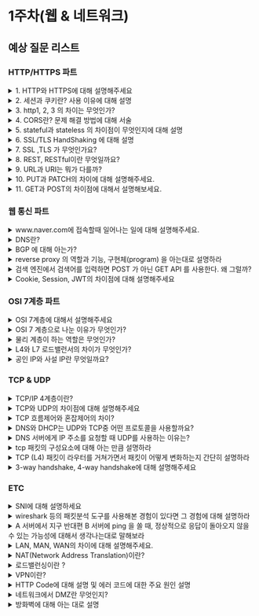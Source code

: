 # 1주차(웹 & 네트워크)

## 예상 질문 리스트

### HTTP/HTTPS 파트
<details>
<summary>1. HTTP와 HTTPS에 대해 설명해주세요</summary>
<div>
HTTP는 Hypertext Transfer Protocol의 약자로, 클라이언트/서버 모델에서 데이터를 주고받기 위한 프로토콜입니다. 7계층의 프로토콜로, TCP/IP 위에서 동작하며, 80번 포트를 사용합니다. HTTP는 상태를 가지고 있지 않는 Stateless 프로토콜이며 e커머스 같은 상태가 필요한 작업들을 위한 쿠키와 세션이 존재합니다.
HTTP는 클라이언트와 서버 사이에서 데이터를 주고 받을 떄 텍스트 형태로 주고 받으며, 누군가 네트워크에서 신호를 가로채면 내용이 노출될 수 있다는 보안적인 이슈가 존재합니다.
이를 보완하기 위해서 고안된 것이 바로 HTTP Secure라고도 불리는 HTTPS 이며 HTTP에 데이터 암호화를 추가하여 보안성을 강화한 프로토콜입니다. 443 포트를 사용하고, HTTP 레이어 바로 밑단에 SSL이나 TLS 프로토콜을 추가하여, 서버와 클라이언트 사이에서의 모든 통신 내용이 암호화됩니다.
</div>
</details>

<details>
<summary>2. 세션과 쿠키란? 사용 이유에 대해 설명</summary>
<div>
세션과 쿠키는 웹상에서 사용자의 상태 정보를 유지하고, 사용자 경험을 개선하기 위해 사용되는 기술입니다. 이들은 HTTP 프로토콜의 비연결성과 무상태성을 보완하는 역할을 합니다.

### 세션(Session)
세션은 서버 측에서 생성되는 일종의 식별자로, 사용자가 웹 서버에 접속할 때마다 임시로 생성됩니다. 사용자의 정보는 서버에 저장되며, 보안성이 높지만 서버의 부하를 증가시킬 수 있습니다.
세션은 주로 사용자의 로그인 상태나 접속 정보 등을 유지하기 위해 사용되며 세션을 통해 사용자가 여러 페이지를 이동하더라도 로그인 상태를 유지할 수 있습니다.
### 쿠키(Cookie)
쿠키는 클라이언트(브라우저) 측에 저장되는 작은 데이터 파일로, 사용자의 웹 사이트 방문 정보나 선호도 등을 저장합니다. 쿠키는 사용자가 웹 사이트에 다시 접속할 때 해당 정보를 서버에 전송하여 사용자 맞춤형 서비스를 제공할 수 있게 합니다.
쿠키를 사용하는 이유는 사용자의 편의성을 높이고, 웹 사이트의 사용성을 개선하기 위해 사용됩니다. 예를 들어, 쿠키를 통해 사용자의 로그인 정보, 장바구니 정보, 언어 설정 등을 기억하게 할 수 있습니다.
세션과 쿠키는 HTTP의 무상태성과 비연결성을 개선하기 위해 나온 방법으로 e커머스처럼 상태가 필요한 경우 사용자의 정보를 각각 서버(세션)와 클라이언트(쿠키) 측에서 관리하는 방법입니다. 보안성이 중요한 정보는 세션을 통해 서버 측에서 관리하고, 사용자의 편의성을 위한 정보는 쿠키를 통해 클라이언트 측에서 관리하는 것이 일반적입니다. 
</div>
</details>

<details>
<summary>
3. http1, 2, 3 의 차이는 무엇인가?
</summary>
<div>

**HTTP/1.0**:
- 연결마다 하나의 요청과 응답만 처리하는 클라이언트-서버 모델을 사용합니다.
- 텍스트 기반의 프로토콜로, 헤더 정보와 데이터가 동일한 연결을 통해 전송됩니다.
- 성능과 효율성이 떨어지는 단점이 있으며, 여러 개의 리소스를 동시에 로드하기 어렵습니다.
<br>

**HTTP/1.1**:

- **지속 연결(Persistent Connection)**과 **파이프라이닝(Pipelining)**을 도입하여 한 번의 TCP 초기화 이후, keep-alive 옵션으로 일정 시간 동안 연결 상태를 유지하며, 클라이언트는 앞 요청의 응답을 기다리지 않고 순차적으로 요청을 전송할 수 있게 되었습니다(하지만, 서버에서는 순서대로 처리해야 해서 병목 현상이 발생하고 HOL 문제가 발생). 
- 헤더 필드의 압축을 통해 일부 성능 향상을 이루었지만, 여전히 성능이 제한됩니다.(쿠키와 같은 다양한 메타 정보가 헤더에 들어가서 보내려 하는 데이터보다 header가 더 커지게 되는 Fat message header 문제가 존재)
![alt text](image.png)

<br>

**HTTP/2**:
- 이진 프레임 형식과 헤더 압축을 도입하여 효율성을 개선했습니다.
- **다중 스트림(Multiplexing)을 지원하여 하나의 연결로 동시에 여러 요청과 응답을 처리**할 수 있습니다.
- **서버 푸시(Server Push)를 통해 서버는 클라이언트 요청 없이 리소스를 전송할 수** 있습니다.
- 보안을 위해 기본적으로 TLS(SSL)을 사용하도록 권장하며 그 위에 binary framing layer가 올라가서 동작합니다. (메시지가 프레임으로 나뉘면 헤더는 헤더 프레임, 데이터는 데이터 프레임으로 나뉨.) 
![이진 프레임 구조](image-1.png)
![다중 스트림 구조](image-2.png)
<br>

#### Appendix
Stream : 구성된 연결 내에서 전달되는 바이트의 양방향 흐름으로 하나 이상의 메시지가 전달될 수 있습니다.
Message : 논리적 요청 또는 응답 메시지에 매핑되는 프레임의 전체 시퀀스입니다.
Frame : http/2에서 통신의 최소 단위로 각 최소 단위에는 하나의 프레임 헤더가 포함됩니다.
즉, 상위 레벨에서는 스트림으로 묶고 하위 레벨에서는 프레임으로 쪼개져서 통신이 이루어집니다. 각 스트림에는 양방향 메시지 전달에 사용되는 고유 식별자와 우선순위 정보(선택적)가 존재하며 모든 통신은 클라이언트와 서버 사이에 하나의 tcp 연결만을 사용하며 전달될 수 있는 양방향 스트림의 수는 제한이 없습니다. 즉, tcp를 복수로 뚫지 않습니다.


**HTTP/3**:
- 전체적으로 새로운 전송 프로토콜로, **QUIC(Quick UDP Internet Connections)을 기반으로** 합니다.
- UDP를 사용하여 혼잡 제어 및 오류 복구 기능을 더 효과적으로 수행하며, 연결 설정 및 해제에 대한 지연을 감소시킵니다.
- 하나의 연결로 다수의 병렬 스트림을 전송하며, 스트림 간에 영향을 주지 않고 데이터를 동시에 전송합니다.
- 보통 tcp에서는 소켓 번호로 ip주소+포트 번호를 쓰는데 QUIC에서는 독립적으로 connection id를 사용하기 때문에 ip주소가 바뀌어도 연결이 유지됩니다.
- QUIC의 연결 설정 과정이 TLS1.3과 밀결합되어 있는 반면 TCP는 TLS와 서로 독립적이라서 따로 따로 뚫지만 QUIC 은 새로 만들때 그냥 같이 써야해서 같이합니다. (QUIC이 TLS1.3을 사용한 주된 이유는 handshake에 더 적은 라운드 트립이 필요하도록 바뀌었기 때문으로 프로토콜 지연을 줄여주는 효과가 있음.)

(https://suminn0.tistory.com/143)
![TLS](image-3.png)

</div>
</details>

<details>
<summary>
4. CORS란? 문제 해결 방법에 대해 서술
</summary>
<div>

### CORS(Cross-Origin Resource Sharing)란?

CORS는 웹 브라우저에서 보안을 유지하면서 다른 출처의 리소스를 안전하게 요청할 수 있도록 하는 메커니즘입니다. 서버는 HTTP 헤더를 통해 다른 출처의 요청을 허용할지 결정하며, 이는 원본 사이트의 모방을 방지하고 다른 출처의 데이터 요청을 제한함으로써 공격으로부터 보호하는 데 필요합니다.

#### CORS의 필요성
- 보안 강화: 웹 애플리케이션은 선택된 리소스에 대해 다른 출처의 접근을 허용함으로써, 원본 사이트를 모방하거나 사용자 정보를 도용하는 등의 무단 접근 및 해킹 가능성을 줄일 수 있습니다.
- 통합 용이성: 클라이언트 웹 애플리케이션이 다른 도메인의 리소스와 상호 작용할 수 있게 함으로써, third party API 및 리소스를 클라이언트 측 코드에서 참조하는 것을 용이하게 합니다. 예를 들어, 동영상 플랫폼 API에서 동영상을 가져오거나 글꼴 라이브러리의 글꼴을 사용하는 등의 작업에 활용됩니다.
#### CORS 해결 방법
- 서버 측 설정 변경: 서버에서 특정 출처 또는 모든 출처에 대한 요청을 허용하도록 설정을 변경합니다. 예를 들어, Spring Boot에서는 @CrossOrigin 어노테이션을 사용하거나, WebMvcConfigurer를 구현하여 글로벌 CORS 설정을 할 수 있습니다.
- 프록시 서버 사용: 클라이언트와 서버 사이에 프록시 서버를 두어, 모든 클라이언트 요청을 프록시를 통해 서버로 전달하고, 서버의 응답을 클라이언트에게 전달하는 방식으로 CORS 문제를 우회할 수 있습니다.

</div>
</details>

<details>
<summary>
5. stateful과 stateless 의 차이점이 무엇인지에 대해 설명
</summary>
<div>

#### Stateful
Stateful(상태 유지) 시스템은 사용자의 상태 정보를 저장하고 이를 기반으로 다음 행동을 결정합니다. 예를 들어, 웹 애플리케이션에서 로그인 세션 관리는 Stateful한 예입니다. 사용자가 로그인하면, 그 사용자의 정보(예: 세션 ID)가 서버에 저장되고, 사용자가 다음 요청을 할 때마다 서버는 해당 정보를 참조하여 사용자를 인식합니다. 이를 통해 사용자마다 개인화된 서비스를 제공할 수 있습니다.

#### Stateless
Stateless(상태 비유지) 시스템은 사용자의 상태 정보를 저장하지 않습니다. 즉, 각 요청이 독립적으로 처리되며, 이전 요청의 정보가 후속 요청에 영향을 주지 않습니다. 예를 들어, HTTP 프로토콜은 Stateless 프로토콜입니다. 클라이언트가 서버에 요청을 보낼 때 마다, 각 요청은 서로 독립적으로 처리되며, 서버는 이전 요청에 대한 정보를 저장하거나 참조하지 않습니다. 이러한 특성은 서버의 복잡성을 줄이고 확장성을 높이는 데 도움이 됩니다.

둘의 차이점은 상태 정보 저장 여부와 응답 방식에 차이가 있으면 Stateful의 경우엔 저장하고 관리한 상태 정보를 기반으로 응답을 결정하는 반면 Stateless는 상태 정보를 유지하지 않고 각 요청을 독립적으로 처리합니다. 따라서 전자의 경우 상태 정보 관리를 위한 리소스가 필요할 수 있으며 이는 시스템의 복잡성을 증가시킬 수 있습니다.
</div>
</details>

<details>
<summary>
6. SSL/TLS HandShaking 에 대해 설명
</summary>
<div>

SSL(Secure Sockets Layer)과 TLS(Transport Layer Security)는 인터넷 상에서 데이터를 암호화하여 전송하는 기술로, 민감한 정보를 안전하게 전송하기 위해 사용됩니다. SSL은 TLS의 전신이며, 현재는 TLS가 더 널리 사용됩니다. SSL/TLS Handshaking은 클라이언트와 서버 간의 안전한 연결을 설정하는 과정입니다.

클라이언트 헬로(Client Hello): 통신을 시작하는 클라이언트가 서버에게 사용 가능한 암호화 방식, TLS 버전, 임의의 난수(random number) 등을 전송합니다.

서버 헬로(Server Hello): 서버는 클라이언트의 메시지를 받고, 클라이언트와 공통으로 사용할 수 있는 암호화 방식, TLS 버전, 서버의 임의의 난수 등을 선택하여 응답합니다.

서버 인증 및 키 교환(Server Certificate and Key Exchange): 서버는 자신의 인증서를 클라이언트에게 전송합니다. 클라이언트는 인증서의 유효성을 확인하고, 서버의 공개키를 획득합니다. 이 공개키를 이용하여 세션 키를 암호화하여 서버에게 전송합니다.

클라이언트 키 교환(Client Key Exchange): 클라이언트는 서버의 공개키를 사용하여 암호화된 프리마스터 시크릿(premaster secret)을 생성하고 이를 서버에게 전송합니다. 서버는 개인 키를 사용하여 premaster secret(클라이언트가 보낸 키)을 해독합니다. 그런 다음 서버와 클라이언트는 모든 통신의 대칭 암호화에 사용되는 세션 키를 계산합니다.

핸드세이크 완료: 서버와 클라이언트는 서로에게 "Finished" 메시지를 전송하여 핸드셰이킹 과정이 성공적으로 완료되었음을 알립니다. 이 시점부터 클라이언트와 서버 간에 교환되는 데이터는 모두 암호화되어 전송됩니다.

![ssl/tls handshake](image-4.png)
</div>
</details>

<details>
<summary>
7. SSL ,TLS 가 무엇인가요?
</summary>
<div>

SSL(Secure Sockets Layer)과 TLS(Transport Layer Security)는 인터넷 상의 데이터 전송을 안전하게 보호하기 위한 프로토콜입니다. 이들은 개인 정보, 인증, 데이터 무결성을 보호하며, 특히 온라인 거래와 같은 중요한 정보가 오가는 통신을 암호화하여 보안을 강화합니다. SSL은 TLS의 전신으로, 시간이 지나면서 TLS로 발전했습니다.

#### SSL과 TLS의 역할
- 데이터 암호화: 웹사이트와 브라우저 간에 전송되는 데이터를 암호화하여, 해커들이 개인 또는 금융 정보에 접근하는 것을 방지합니다.
- 통신 보안 강화: 웹 브라우징, 이메일, VoIP와 같은 애플리케이션을 위해 컴퓨터 네트워크 상에서 통신 보안을 제공합니다.

#### SSL과 TLS의 차이점
- 보안 강화: TLS는 SSL의 취약점을 해결한 업그레이드 버전으로, 더 강화된 보안 기능을 제공합니다.
- 표준화: TLS는 1999년 IETF(Internet Engineering Task Force)에 의해 표준화된 SSL의 후속 버전입니다.(TLS 1.0은 SSL 3.0 의 개선 버전으로 시작)

SSL과 TLS는 웹사이트의 신뢰도를 높이고 인터넷 연결을 보호하는 데 중요한 역할을 합니다. 이 프로토콜들은 모든 종류의 정보 교환을 보호하는 데 필수적이며, 전자상거래뿐만 아니라 로그인 정보와 같은 중요 데이터의 안전한 전송을 보장합니다. 

</div>
</details>

<details>
<summary>
8. REST, RESTful이란 무엇일까요?
</summary>
<div>
REST는 인터넷상에서 클라이언트와 서버 간의 상호작용을 규정하기 위해 고안되었으며, 웹 기술을 사용하여 구현됩니다. RESTful은 REST 원칙을 준수하는 웹 서비스를 의미합니다. 

#### REST 구성 요소
- 자원(Resource) : HTTP URI
- 자원에 대한 행위(Verb) : HTTP Method
- 자원에 대한 행위의 내용 (Representations) : HTTP Message Pay Load

#### REST 주요 특징
- 클라이언트-서버 구조(Client-Server Architecture): 클라이언트와 서버가 독립적으로 동작할 수 있도록 분리됩니다. 이를 통해 각각의 구성 요소가 개별적으로 발전할 수 있습니다.

- 무상태(Stateless): 각 요청은 독립적이며, 이전 요청의 상태 정보를 저장하지 않습니다. 서버는 클라이언트로부터 온 요청만을 처리하며, 이 요청에는 필요한 모든 정보가 포함되어 있어야 합니다.

- 캐시 처리 가능(Cacheable): 서버 응답은 캐싱이 가능하도록 표시될 수 있습니다. 이를 통해 클라이언트는 응답을 재사용하여 애플리케이션의 효율성과 성능을 향상시킬 수 있습니다.

- 계층형 시스템(Layered System): 클라이언트는 서버가 직접적으로 연결되어 있는지, 중간에 다른 계층이 있는지 알 수 없습니다. 이는 시스템의 확장성을 향상시킵니다.

- 코드 온 디맨드(Code on Demand, 선택적): 서버는 실행 가능한 코드를 클라이언트에 전송할 수 있습니다. 이는 클라이언트의 기능을 임시적으로 확장할 수 있게 합니다.

- 일관된 인터페이스(Uniform Interface): 일관된 인터페이스를 통해 시스템 간의 상호작용을 단순화합니다. 이 원칙에는 리소스의 식별, 리소스에 대한 표현, 자기 서술적 메시지, 하이퍼미디어를 통한 애플리케이션 상태의 엔진 등이 포함됩니다.

RESTful 웹 서비스는 이러한 원칙을 따르며, 주로 HTTP 메소드(GET, POST, PUT, DELETE 등)를 사용하여 리소스에 접근하고 조작합니다. RESTful 아키텍처를 사용함으로써, 개발자들은 보다 유연하고 확장 가능한 웹 서비스를 구축할 수 있습니다.
</div>
</details>

<details>
<summary>
9. URL과 URI는 뭐가 다를까?
</summary>
<div>

#### URI (Uniform Resource Identifier)
URI는 인터넷 상의 자원을 고유하게 식별하거나 이름을 붙이기 위한 문자열입니다.
URI는 자원의 위치나 이름을 나타낼 수 있으며, URL과 URN (Uniform Resource Name)을 포함하는 더 넓은 개념입니다.
ex) mailto:example@example.com (URN), http://example.com/page (URL)
#### URL (Uniform Resource Locator)
URL은 인터넷 상의 자원이 위치한 곳을 나타내기 위한 특정한 형태의 URI입니다.
URL은 자원에 접근하기 위한 구체적인 방법과 위치를 포함합니다. 즉, 해당 자원을 찾기 위한 주소 역할을 합니다.
ex) http://example.com/page

#### 차이점
모든 URL은 URI입니다. 하지만 모든 URI가 URL인 것은 아닙니다. URI는 자원의 위치(URL) 또는 이름(URN)을 나타낼 수 있지만, URL은 오직 자원의 위치만을 나타냅니다.
URL은 자원에 접근하기 위한 경로를 제공하는 반면, URI는 자원을 식별하거나 이름을 붙이는 데 사용됩니다.
즉, URL은 '어디에' 있는지를 알려주고, URI는 '무엇인지'를 식별합니다.

</div>
</details>

<details>
<summary>
10. PUT과 PATCH의 차이에 대해 설명해주세요.
</summary>
<div>

HTTP 메소드인 PUT과 PATCH는 모두 리소스를 업데이트하는 데 사용되지만, 그 방식에서 차이가 있습니다. PUT은 전체 리소스를 업데이트하는 반면, PATCH는 리소스의 일부분만 업데이트합니다. 예를 들어, PUT 요청을 보내면 리소스의 모든 필드가 업데이트되지만, PATCH 요청을 보내면 특정 필드만 업데이트할 수 있습니다.

#### PUT과 PATCH의 주요 차이점
PUT: 전체 리소스를 업데이트하므로, 업데이트하려는 리소스의 모든 정보를 요청에 포함해야 합니다. 이는 리소스의 일부만 변경하고자 할 때 비효율적일 수 있습니다.
PATCH: 리소스의 특정 부분만을 업데이트하기 때문에, 변경하고자 하는 정보만 요청에 포함하면 됩니다. 이는 효율적인 데이터 전송과 빠른 업데이트를 가능하게 합니다.

</div>
</details>

<details>
<summary>
11. GET과 POST의 차이점에 대해서 설명해보세요.
</summary>
<div>

GET 메소드는 서버로부터 정보를 조회하기 위해 사용됩니다. 데이터를 URL의 쿼리 스트링을 통해 전송하며, 이 데이터는 URL에 노출됩니다. GET 요청은 브라우저에 의해 캐시될 수 있으며, 북마크와 검색 엔진 크롤링에 적합합니다.
POST 메소드는 서버에 데이터를 제출하여 리소스를 생성하거나 업데이트하기 위해 사용됩니다. 데이터는 요청 본문(body)에 포함되어 전송되며, URL에는 노출되지 않습니다. POST 요청은 캐시되지 않으며, 브라우저 히스토리에도 저장되지 않습니다.

</div>
</details>

### 웹 통신 파트

<details>
<summary>
www.naver.com에 접속할때  일어나는 일에 대해 설명해주세요.
</summary>
<div>

1. URL 입력: 브라우저의 주소창에 www.naver.com을 입력합니다.

2. DNS 조회: DNS 서버는 도메인 네임을 IP로 변환해주는 역할을 합니다. 먼저 Local DNS에게 URL을 물어보고, 해당 주소가 캐싱되어있다면 바로 IP 주소를 반환하고 그렇지 않다면 다음 단계로 넘어갑니다. Local DNS는 주소를 찾아내기 위해 다른 DNS 서버들과 통신을 시작하게 되며 재귀적으로 Root DNS, TLD DNS, Authoritative DNS에게 차례로 물어보며 IP 주소를 찾게 됩니다.

3. TCP 연결: IP 주소를 획득한 후, 브라우저는 목적지 서버와의 안정적인 통신을 위해 TCP(Transmission Control Protocol) 연결을 시도합니다.(이때 HTTPS인 경우 SSL/TLS 핸드세이크 과정도 진행됩니다.) 이 과정에서는 일반적으로 www.naver.com 서버의 80번 포트(HTTP) 또는 443번 포트(HTTPS)에 연결하려고 합니다.

4. HTTP 요청: TCP 연결이 성공하면, 브라우저는 www.naver.com 서버에 HTTP 요청을 보냅니다. 이 요청에는 웹 페이지를 요청하는 데 필요한 정보가 포함됩니다.

5. 서버 응답: www.naver.com 서버는 브라우저의 요청을 받고 처리한 다음, 요청된 웹 페이지 데이터(HTML, CSS, JavaScript 등)와 함께 HTTP 응답을 보냅니다.

6. 콘텐츠 렌더링: 브라우저는 서버로부터 받은 데이터를 해석하여 화면에 표시합니다. HTML을 먼저 해석하고, CSS 스타일을 적용하며, JavaScript를 실행하여 동적인 웹 페이지를 사용자에게 보여줍니다.

7. 외부 자원 로드: 웹 페이지에는 외부 이미지, 스크립트, 스타일시트 등이 포함될 수 있습니다. 이러한 자원들도 각각 HTTP 요청을 통해 서버로부터 로드됩니다.

</div>
</details>

<details>
<summary>
DNS란?
</summary>
<div>
DNS(Domain Name System)는 인터넷상에서 도메인 이름을 IP 주소로 변환하는 시스템입니다. 인터넷은 기본적으로 IP 주소를 사용하여 컴퓨터나 서버와 같은 장치를 식별합니다. 그러나 IP 주소는 숫자로 이루어져 있어 사람이 기억하기 어렵습니다. DNS는 이러한 문제를 해결하기 위해 도메인 이름(예: www.example.com)을 사람이 이해할 수 있는 주소로 사용하고, 이를 실제 네트워크에서 장치를 식별하는 데 필요한 IP 주소(예: 192.0.2.1)로 변환합니다.
</div>
</details>

<details>
<summary>
BGP 에 대해 아는가?
</summary>
<div>

BGP(Border Gateway Protocol)는 인터넷의 핵심 라우팅 프로토콜 중 하나로, **다른 AS(Autonomous System) 간에** **경로 및 라우팅 정보를 교환하고 관리하는 데 사용**되는 프로토콜입니다.(AS란 하나 이상의 네트워크로 구성되어 독자적인 라우팅 정책을 가진 큰 네트워크나 네트워크 그룹을 의미) BGP는 주로 대규모 네트워크와 다른 AS 간의 라우팅을 제어하는 데 사용됩니다.

#### BGP 주요 특징
1. **AS 간 라우팅**: BGP는 다른 AS 간에 라우팅 정보를 교환하는 데 사용됩니다. **AS는 네트워크 관리의 독립적인 영역**으로, 하나 이상의 IP 주소 범위를 관리합니다. BGP는 이러한 **AS 간의 경로 교환을 담당**합니다.
2. **경로 벡터 프로토콜**: BGP는 경로 벡터 프로토콜로서, 경로 정보를 경로 벡터로 표현하고 이를 교환하여 라우팅 결정을 내립니다. 즉, 패킷이 전송될 최적의 경로를 결정하는 데 사용됩니다. 각 경로 벡터는 목적지 네트워크, AS 경로 및 다양한 속성 정보로 구성됩니다.
3. **정책 기반 라우팅**: BGP는 다양한 정책을 적용하여 라우팅 결정을 내릴 수 있습니다. 이는 트래픽 조정, AS 경로 필터링, 목적지 기반 경로 선택 등과 같은 다양한 제어를 가능하게 합니다.
4. **AS 경로 필터링**: BGP는 AS 경로 정보를 이용하여 경로 필터링을 수행할 수 있으므로, 특정 AS로부터 트래픽을 차단하거나 전달할 수 있습니다.
5. **경로 공개 및 철회**: BGP는 경로 공개(Advertise)와 경로 철회(Withdraw)를 통해 네트워크의 상태를 다른 AS에 알리고 변경사항을 통지합니다.
6. **BGP 라우터**: BGP 라우터는 BGP 프로토콜을 구현하는 라우터로, 다른 AS와의 BGP 세션을 설정하고 업데이트 메시지를 교환합니다.
7. **BGP 피어링**: BGP 라우터 간의 연결을 BGP 피어링이라고 합니다. BGP 피어링은 eBGP(External BGP)와 iBGP(Internal BGP) 두 가지 유형이 있습니다. eBGP는 다른 AS와의 피어링을 나타내며, iBGP는 동일한 AS 내의 다른 BGP 라우터와의 피어링을 나타냅니다.

#### 작동 방식
1. 세션 설정: 두 BGP 라우터(피어) 사이에 TCP 연결을 통해 세션이 설정됩니다. BGP는 기본적으로 TCP 포트 179를 사용합니다.
2. 경로 교환: 세션이 설정되면, BGP 피어는 서로에게 자신이 알고 있는 경로 정보를 교환합니다.
3. 경로 갱신: 경로 정보나 네트워크 상태가 변경되면, BGP 피어는 새로운 정보를 서로에게 알립니다.
4. 경로 유지: BGP 피어는 주기적으로 keepalive 메시지를 교환하여 연결을 유지합니다.

BGP는 인터넷의 라우팅을 관리하고 안정적으로 유지하기 위한 핵심 프로토콜로 사용되며, 다양한 정책 및 네트워크 환경에 따라 라우팅 결정을 조절할 수 있습니다.

Calico BGP..
</div>
</details>

<details>
<summary>
reverse proxy 의 역할과 기능, 구현체(program) 을 아는대로 설명하라
</summary>
<div>

Reverse Proxy는 클라이언트로부터의 요청을 서버로 전달하는 중간자 역할을 하며, 서버로부터의 응답을 다시 클라이언트에게 전달합니다. 그러나 일반적인 프록시 서버와 달리, Reverse Proxy는 클라이언트가 서버에 직접적으로 접근하는 것이 아닌 서버의 앞단에서 작동하여 서버들의 요청을 관리합니다. 이로 인해 여러 가지 중요한 역할과 기능을 수행할 수 있습니다.

#### Reverse Proxy의 역할과 기능
- 로드 밸런싱: 여러 서버에 걸쳐 요청을 분산시켜 서버의 부하를 줄이고, 서비스의 가용성과 신뢰성을 높입니다.
- 보안 강화: 클라이언트와 서버 사이의 중간자로서 작동하여 서버의 실제 IP 주소를 숨기고, 보안 위협으로부터 서버를 보호합니다.
- 캐싱: 자주 요청되는 리소스를 캐시에 저장하여 서버의 부하를 줄이고 응답 시간을 단축합니다.
#### Reverse Proxy 구현체
- Nginx: 고성능을 자랑하는 웹 서버이자 가장 인기 있는 리버스 프록시 소프트웨어 중 하나입니다. 로드 밸런싱, 캐싱 등의 기능을 제공합니다.
- Apache HTTP Server: mod_proxy 모듈을 통해 리버스 프록시 기능을 제공합니다. 유연한 구성과 다양한 모듈을 통해 많은 기능을 지원합니다.
- HAProxy: 고성능 로드 밸런서 및 프록시 서버로, 특히 대규모 웹 사이트와 애플리케이션에 적합합니다. 세밀한 트래픽 관리와 보안 기능을 제공합니다.

이러한 리버스 프록시 소프트웨어들은 웹 서비스의 성능을 향상시키고, 보안을 강화하며, 관리를 용이하게 하는 등의 역할을 수행합니다.

> 포워드 프록시(Forward Proxy)
> 목적: 일반 프록시는 클라이언트가 인터넷에 접근할 때 사용합니다. 클라이언트의 요청을 받아서 인터넷의 서버에 대신 요청을 보내고, 서버로부터 받은 응답을 클라이언트에게 돌려줍니다. 이를 통해 사용자의 신원을 보호하거나 콘텐츠 필터링, 방화벽 우회 등의 기능을 제공할 수 있습니다.
> 작동 방식: 클라이언트는 프록시 서버를 통해 인터넷의 다양한 서버에 접근합니다. 프록시 서버는 클라이언트의 요청을 대신해서 웹 서버에 전달하고, 웹 서버로부터의 응답을 다시 클라이언트에게 전달합니다.

포워드 프록시는 클라이언트 뒷단에 있고 리버스 프록시는 서버 앞단에 있으며 포워드 프록시는 클라이언트를 대신해서 서버에 요청을 보내는 역할을 하고(이때 특정 사이트 접속에 대한 차단 설정 가능) 리버스 프록시는 클라이언트가 요청을 보내면 리버스 프록시가 서버와 통신해서 요청 응답을 반환해줍니다.
따라서 리버스 프록시의 경우 클라이언트는 리버스 프록시 ip로 요청을 보내게 되고 포워드 프록시의 경우 서버는 클라이언트 ip 대신 포워드 프록시의 ip로 요청을 받게 됩니다.
</div>
</details>

<details>
<summary>
검색 엔진에서 검색어를 입력하면 POST 가 아닌 GET API 를 사용한다. 왜 그럴까?
</summary>
<div>

- URL을 통한 공유: GET 요청은 요청하는 데이터가 URL의 일부로 포함되어 있기 때문에, 사용자가 검색 결과를 쉽게 다른 사람과 공유할 수 있습니다. 예를 들어, 검색어가 URL에 포함되어 있어 링크를 복사하여 다른 사람에게 보낼 수 있습니다.

- 캐싱: GET 요청은 결과를 캐시할 수 있어서 동일한 검색 요청에 대해 더 빠른 응답 시간을 제공할 수 있습니다. 이는 서버의 부하를 줄이고 사용자 경험을 개선하는 데 도움이 됩니다.

검색 엔진에서 GET 방식을 사용하는 것은 사용자 경험을 향상시키고, 검색 결과의 공유와 재사용을 용이하게 하기 위한 선택입니다. 검색어를 URL에 포함시킴으로써, 사용자는 검색 결과를 쉽게 다른 사람과 공유하고, 나중에 다시 접근할 수 있습니다.
</div>
</details>

<details>
<summary>
Cookie, Session, JWT의 차이점에 대해 설명해주세요
</summary>
<div>

Cookie와 Session은 클라이언트와 서버 간의 상태를 유지하기 위해 사용되며, 서로 보완적인 관계에 있습니다. 반면, JWT는 사용자 인증 정보를 안전하게 전송하고 검증하기 위한 목적으로 사용됩니다.

#### Cookie:
- 클라이언트(브라우저)에 저장되는 작은 데이터 파일입니다.
- 사용자 인증, 세션 관리, 사용자 선호도 기록 등에 사용됩니다.
- 이름, 값, 만료 시간, 도메인, 경로 등으로 구성됩니다.
#### Session
- 서버 측에서 관리되는 사용자 정보의 저장소입니다.
- 클라이언트에게 고유한 세션 ID를 제공하여 사용자를 식별합니다.
- 서버의 메모리에 저장되어, 동시에 많은 사용자가 접속할 경우 서버에 부하를 줄 수 있습니다.
#### JWT (JSON Web Token)
- 사용자 인증 및 정보 교환에 사용되는 자가 수용적(self-contained) 방식의 JSON 토큰입니다.
- 토큰에는 사용자에 대한 정보, 발급자, 만료 시간 등이 포함될 수 있습니다.
- 디지털 서명이 되어 있어, 정보가 중간에 변경되었는지 검증할 수 있습니다.
- 세션과 달리 서버의 메모리를 사용하지 않아 서버 부하를 줄일 수 있습니다

</div>
</details>





### OSI 7계층 파트

<details>
<summary>
OSI 7계층에 대해서 설명해주세요
</summary>
<div>

OSI(Open Systems Interconnection) 7계층 모델은 컴퓨터 네트워크 프로토콜과 통신을 7개의 계층으로 나누어 정의한 표준 모델입니다.

1. 물리 계층(Physical Layer): 데이터 전송과 수신을 위한 하드웨어 수준의 전송 매체(케이블, RJ45 등)와 전기적 신호를 다룹니다. 이 계층은 데이터를 비트로 변환하여 전송합니다.

2. 데이터 링크 계층(Data Link Layer): 네트워크 장비 간의 물리적 연결을 관리하고, 오류 검출 및 수정 기능을 제공합니다. 이 계층에서는 프레임이라는 단위로 데이터를 전송하며, MAC 주소를 사용하여 통신합니다.

3. 네트워크 계층(Network Layer): 다양한 네트워크 간의 데이터 전송을 담당하며, IP 주소를 사용하여 최적의 경로(Routing)를 결정합니다. 이 계층에서는 패킷이라는 단위로 데이터를 전송합니다.

4. 전송 계층(Transport Layer): 종단 간(End-to-End) 데이터 전송을 관리하며, 통신을 위한 세션 관리와 오류 검출 및 복구 기능을 제공합니다. TCP/UDP 프로토콜이 이 계층에서 작동합니다.

5. 세션 계층(Session Layer): 네트워크 상에서 통신하는 양쪽 시스템 간의 세션을 생성, 관리, 종료하는 기능을 담당합니다. 이 계층은 통신의 시작과 끝을 정의합니다.

6. 표현 계층(Presentation Layer): 데이터의 표현 형식을 관리하고 변환합니다. 예를 들어, 암호화 및 압축을 처리합니다. 이 계층은 데이터를 어플리케이션이 이해할 수 있는 형태로 변환하거나, 네트워크 형식으로 변환하는 역할을 합니다.

7. 응용 계층(Application Layer): 최종 사용자와 직접적으로 상호 작용하는 애플리케이션들을 위한 인터페이스를 제공합니다. 이메일 클라이언트, 웹 브라우저와 같은 응용 프로그램이 이 계층에서 작동합니다.
</div>
</details>

<details>
<summary>
OSI 7 계층으로 나눈 이유가 무엇인가?
</summary>
<div>

네트워크 통신 과정을 7계층으로 나누어 각 계층의 역할을 명확히 함으로써 네트워크 통신 과정의 복잡성을 해결하고, 문제 해결의 효율성을 높이며(네트워크 문제 발생 시 특정 계층을 타켓팅하여 문제 해결), 계층 간 독립성을 보장하고, 표준화와 호환성을 향상시키는 등 네트워크 관리와 운영에 많은 장점을 제공하기 떄문입니다.

</div>
</details>

<details>
<summary>
물리 계층이 하는 역할은 무엇인가?
</summary>
<div>

0과 1로 나열된 데이터를(비트) 전기적인 **아날로그 신호로 변환**해서 주고 받는 기능을 하는 계층입니다. 
</div>
</details>

<details>
<summary>
L4와 L7 로드밸런서의 차이가 무엇인가?
</summary>
<div>

#### L4 로드밸런서 (계층 4: 전송 계층)
IP 주소와 포트 번호를 기반으로 네트워크 트래픽을 분산시킵니다. TCP/UDP 트래픽의 분산을 담당하며, 세션 계층 정보나 애플리케이션 계층의 데이터 내용은 처리하지 않습니다.
장점: 처리 속도가 빠르며, 단순한 트래픽 분산에 효율적입니다.

#### L7 로드밸런서 (계층 7: 애플리케이션 계층)
HTTP, HTTPS 같은 애플리케이션 프로토콜의 내용을 기반으로 트래픽을 분산시킵니다. URL, HTTP 헤더, 쿠키 등을 분석하여 더 정교한 라우팅 결정을 내릴 수 있습니다.
장점: 애플리케이션의 요구사항에 맞춰 트래픽을 제어할 수 있어, 보다 세분화된 로드밸런싱이 가능합니다. 예를 들어, 특정 URL 패턴이나 특정 타입의 트래픽을 특정 서버 그룹에 전달하는 것과 같은 작업을 수행할 수 있습니다.

L4는 IP 주소와 포트 번호 같은 네트워크 및 전송 계층 정보만을 사용하여 트래픽을 분산시키는 반면 L7은 HTTP 헤더, URL, 쿠키 등 애플리케이션 계층의 데이터를 분석하여 더 정교한 로드밸런싱을 제공합니다.
또한, L7은 애플리케이션의 세부적인 요구사항에 맞춰 트래픽을 분산시킬 수 있으며, 캐싱, 애플리케이션 방화벽 기능 등 추가 기능을 제공할 수 있습니다.
</div>
</details>

<details>
<summary>
공인 IP와 사설 IP란 무엇일까요?
</summary>
<div>

#### 공인 IP (Public IP Address)
공인 IP 주소는 인터넷 상에서 고유하며 전 세계적으로 특정 장치를 식별하는 데 사용됩니다.
이 주소를 통해 인터넷 상의 다른 장치들과 통신이 가능하며, 일반적으로 인터넷 서비스 제공업체(ISP)에 의해 할당됩니다.
공인 IP 주소는 인터넷에 직접 연결된 장치에 할당되어 외부에서 접근할 수 있게 해 줍니다.

#### 사설 IP (Private IP Address):
사설 IP 주소는 한 조직 또는 가정 내부 네트워크에서만 사용되며, 인터넷 상에서는 고유하지 않습니다.
사설 IP 주소는 네트워크 내에서 장치들이 서로 통신하는 데 사용되며, 외부 네트워크와의 통신에는 공인 IP 주소를 통한 NAT(네트워크 주소 변환)이 필요합니다.
사설 IP 주소는 일반적으로 라우터나 스위치 같은 네트워크 장비에 의해 자동으로 할당되거나 수동으로 설정됩니다.(DHCP 같은 프로토콜 사용)
사설 IP 주소 범위는 IANA(Internet Assigned Numbers Authority)에 의해 정의되어 있으며, 일반적으로 다음과 같습니다:
10.0.0.0 ~ 10.255.255.255
172.16.0.0 ~ 172.31.255.255
192.168.0.0 ~ 192.168.255.255

</div>
</details>


### **TCP & UDP**

<details>
<summary>
TCP/IP 4계층이란?
</summary>
<div>

TCP/IP 4계층은 인터넷 통신에 사용되는 프로토콜 집합으로, OSI 7계층 모델을 단순화한 모델입니다. 
1. 네트워크 액세스 계층(Network Access Layer) :  이 계층은 물리적 네트워크 하드웨어와 밀접하게 관련되어 있으며, 데이터를 전기 신호로 변환하여 네트워크를 통해 전송하는 기능을 담당합니다. Ethernet, Wi-Fi 같은 물리적 및 데이터 링크 기술이 여기에 속합니다.
2. 인터넷 계층(Internet Layer) : 이 계층은 데이터 패킷을 소스에서 목적지까지 전달하는 기능을 담당합니다. 가장 중요한 프로토콜인 IP(Internet Protocol)가 이 계층에 속하며, 주소 지정과 라우팅을 담당합니다.
3. 전송 계층(Transport Layer) : 이 계층은 통신을 활성화하는 끝점 간의 연결을 관리합니다. TCP(Transmission Control Protocol)와 UDP(User Datagram Protocol)와 같은 프로토콜이 이 계층에 속하며, 데이터의 순차적 전송, 신뢰성 있는 전송, 오류 검출 및 복구 등을 담당합니다.
4. 애플리케이션 계층(Application Layer) : 사용자와 가장 가까운 계층으로, 사용자가 네트워크에 접근할 수 있는 인터페이스와 프로토콜을 제공합니다. HTTP, FTP, SMTP, DNS 등의 프로토콜이 이 계층에 속하며, 웹 브라우징, 이메일 전송, 파일 전송 등 다양한 인터넷 기반 서비스를 가능하게 합니다.

디테일 참고 - https://yozm.wishket.com/magazine/detail/1956/
</div>
</details>

<details>
<summary>
TCP와 UDP의 차이점에 대해 설명해주세요
</summary>
<div>

TCP(Transmission Control Protocol)와 UDP(User Datagram Protocol)는 TCP/IP 프로토콜 스택의 전송 계층에서 사용되는 대표적인 프로토콜입니다. 
##### 연결 방식
TCP는 연결 지향형 프로토콜로, 데이터 전송 전에 3-way handshaking 과정을 거쳐 연결을 설정합니다.
UDP는 비연결형 프로토콜로, 데이터를 보내기 전 연결 설정 과정이 없습니다.

##### 신뢰성
TCP는 데이터 전송 과정에서 오류 검사, 재전송, 흐름 제어 등의 기능을 제공하여 안정적인 데이터 전송을 보장합니다.
UDP는 데이터 전송 과정에서 오류 검사나 재전송 기능이 없어 신뢰성이 낮습니다.

##### 속도
TCP는 연결 설정, 오류 검사, 재전송 등의 과정으로 인해 UDP보다 상대적으로 느립니다.
UDP는 연결 설정 과정이 없어 빠른 속도로 데이터를 전송할 수 있습니다.

##### 용도
TCP는 이메일, 파일 전송, 웹 브라우징 등 신뢰성이 중요한 애플리케이션에 사용됩니다.
UDP는 실시간 스트리밍, 온라인 게임, DNS 등 속도가 중요한 애플리케이션에 사용됩니다.

##### 패킷 전송 방식
TCP는 패킷의 순서를 보장하고 누락된 패킷을 재전송합니다.
UDP는 패킷의 순서를 보장하지 않으며, 누락된 패킷은 재전송하지 않습니다.

#### TCP와 UDP의 특징

##### TCP(Transmission Control Protocol)의 주요 특징
- 연결 지향형 프로토콜: 데이터 전송 전 3-way handshaking을 통해 연결을 설정합니다.
- 신뢰성 있는 데이터 전송: 오류 검사, 재전송, 흐름 제어 등의 기능을 제공합니다.
- 순서 보장: 패킷의 순서를 보장하며, 누락된 패킷은 재전송합니다.
- 느린 속도: 연결 설정, 오류 검사, 재전송 등의 과정으로 인해 UDP보다 상대적으로 느립니다.

##### UDP(User Datagram Protocol)의 주요 특징
- 비연결형 프로토콜: 데이터 전송 전 연결 설정 과정이 없습니다.
- 신뢰성 낮음: 오류 검사, 재전송 기능이 없어 데이터 전송의 신뢰성이 낮습니다.
- 순서 보장 없음: 패킷의 순서를 보장하지 않으며, 누락된 패킷은 재전송하지 않습니다.
- 빠른 속도: 연결 설정 과정이 없어 TCP보다 상대적으로 빠른 속도로 데이터를 전송할 수 있습니다.
</div>
</details>

<details>
<summary>
TCP 흐름제어와 혼잡제어의 차이?
</summary>
<div>

흐름제어는 송신자와 수신자 사이의 데이터 전송 속도를 조절하여 데이터 손실을 방지하는 반면, 혼잡제어는 네트워크 내의 데이터 전송량을 조절하여 네트워크 혼잡을 방지하거나 완화하는 데 초점을 맞춥니다.

#### 흐름제어(Flow Control)
흐름제어는 송신자와 수신자 사이의 데이터 전송 속도를 조절하는 메커니즘입니다. 목적은 수신자가 처리할 수 있는 속도 이상으로 데이터가 전송되어 버퍼가 넘치는 상황을 방지하는 것입니다. 이는 수신자의 처리 능력에 맞추어 데이터의 흐름을 제어함으로써 데이터 손실을 방지합니다.

TCP에서는 주로 "슬라이딩 윈도우" 프로토콜을 사용하여 흐름제어를 구현합니다. 이를 통해 수신자가 지정한 윈도우 크기만큼만 데이터를 전송하고, 수신 확인(ACK)을 받은 후에 다음 데이터를 전송합니다.

#### 혼잡제어(Congestion Control)
혼잡제어는 네트워크 내의 데이터 전송량을 조절하여 네트워크의 혼잡을 방지하거나 완화하는 메커니즘입니다. 네트워크 혼잡이 발생하면 패킷 손실이나 지연이 증가할 수 있으므로, TCP는 네트워크의 혼잡 상태를 감지하고 이에 대응하여 데이터 전송 속도를 조절합니다.

##### Appendix => TCP 혼잡제어 알고리즘
- Slow Start: 처음에는 작은 크기의 데이터를 전송하다가 점차 전송 속도를 높여나가는 방식
- Congestion Avoidance: 혼잡 상황을 감지하여 전송 속도를 점진적으로 늘리는 방식
- Fast Retransmit: 패킷 손실을 빨리 감지하여 재전송하는 방식
- Fast Recovery: 패킷 손실 후 전송 속도를 빨리 복구하는 방식

</div>
</details>

<details>
<summary>
DNS와 DHCP는 UDP와 TCP중 어떤 프로토콜을 사용할까요?
</summary>
<div>

#### DNS
DNS는 주로 UDP를 사용합니다. DNS 쿼리는 대부분 짧은 메시지로 구성되며, 빠른 응답 시간이 중요하기 때문에 연결 설정에 시간이 걸리는 TCP보다는 연결 없이 바로 데이터를 전송할 수 있는 UDP가 선호됩니다. 그러나, 응답 메시지가 크거나 신뢰성이 중요한 경우에는 TCP를 사용하기도 합니다. 예를 들어, DNS 존 전송(Zone Transfer)은 일반적으로 TCP를 사용합니다.

#### DHCP
DHCP는 주로 UDP를 사용합니다. DHCP는 클라이언트와 서버 간에 IP 주소 및 기타 네트워크 구성 정보를 동적으로 할당하고 관리하는 프로토콜입니다. DHCP 통신은 네트워크의 초기 구성 단계에서 이루어지며, 빠른 구성 변경이 필요할 때 UDP의 비연결성이 유용합니다. DHCP 메시지는 일반적으로 데이터그램 형식으로 전송되며, 네트워크의 초기 설정 단계에서도 작동할 수 있도록 설계되었습니다.
</div>
</details>

<details>
<summary>
DNS 서버에게 IP 주소를 요청할 때 UDP를 사용하는 이유는?
</summary>
<div>

DNS 서버에게 IP 주소를 요청할 때 UDP를 사용하는 이유는 빠른 응답 속도, 연결 유지 불필요(일회성 요청), 대량 클라이언트 처리(DNS 질의는 보통 많음), 신뢰성 불필요(일회성 요청) 등 UDP의 특성이 DNS 서비스에 잘 부합하기 때문입니다.
</div>
</details>

<details>
<summary>
tcp 패킷의 구성요소에 대해 아는 만큼 설명하라
</summary>
<div>

TCP (Transmission Control Protocol) 패킷, 일반적으로 세그먼트라고 불리는, 다음과 같은 주요 구성 요소가 있습니다:

- 소스 포트(Source Port)와 목적지 포트(Destination Port): 각각 16비트 필드로, 소스 포트는 패킷을 보내는 어플리케이션의 포트 번호를, 목적지 포트는 패킷을 받는 어플리케이션의 포트 번호를 나타냅니다.

- 시퀀스 번호(Sequence Number): TCP 연결에서 전송되는 각 바이트에 순차적으로 할당되는 번호입니다. 이는 수신 측에서 데이터의 순서를 정확하게 재구성하는 데 사용됩니다.

- 응답 번호(Acknowledgment Number): 수신자가 다음에 받기를 기대하는 시퀀스 번호입니다. 즉, 수신자가 성공적으로 받은 데이터의 양을 송신자에게 알립니다.

- 데이터 오프셋(Data Offset, 그림에선 HLEN): TCP 헤더의 길이를 나타냅니다. 이 필드는 페이로드(실제 데이터)가 시작되기 전까지의 세그먼트 내의 위치를 지정합니다.

- 플래그(Flags): 여러 제어 플래그가 포함되어 있으며, 각 플래그는 1비트입니다. 대표적인 플래그로는 SYN(연결 설정), ACK(응답 확인), FIN(연결 종료), RST(연결 초기화), PSH(데이터 즉시 전달 요청), URG(긴급 데이터 표시) 등이 있습니다.

- 윈도우 크기 (window size): 수신자가 한 번에 받을 수 있는 데이터의 양(바이트 단위)을 지정합니다. 이는 흐름 제어에 사용되어 네트워크 혼잡을 방지합니다. 16비트 필드.

- 체크섬(Checksum): 패킷의 오류 검출을 위한 필드입니다. 송신자가 세그먼트를 생성할 때 계산되며, 수신자가 이를 검증하여 데이터의 정확성을 확인합니다.

- 긴급 포인터(Urgent Pointer): URG 플래그가 설정되었을 때, 이 필드는 긴급 데이터의 끝(마지막 바이트에 대한 일련번호)을 가리킵니다.

- 옵션(Options): 선택적으로 사용되는 필드로, TCP 세그먼트의 기능을 확장합니다. 예를 들어, 최대 세그먼트 크기(Maximum Segment Size, MSS)를 설정하는 데 사용될 수 있습니다.

- 데이터(Data): 실제 전송하고자 하는 애플리케이션 데이터입니다. 데이터 오프셋 필드가 헤더의 크기를 지정하기 때문에, 데이터는 해당 부분 이후에 위치합니다.
![tcp packet](image-5.png)
</div>
</details>

<details>
<summary>
TCP (L4) 패킷이 라우터를 거쳐가면서 패킷이 어떻게 변화하는지 간단히 설명하라
</summary>
<div>

TCP 패킷은 네트워크를 통해 전송되는 동안 다양한 네트워크 장비를 거치게 되는데, 그 중 라우터는 중요한 역할을 합니다. 하지만 TCP 패킷 자체는 라우터를 거치면서 본질적으로 변화하지 않습니다. 대신, 라우터는 패킷의 IP 헤더를 확인하고 이를 기반으로 다음 목적지로 패킷을 전송하는 역할을 합니다. 
1. 캡슐화 및 헤더 변경: TCP 패킷은 IP 패킷 내부에 캡슐화됩니다. 라우터는 IP 헤더의 정보를 확인하고 라우팅 테이블을 참조하여 다음 목적지를 결정합니다. 라우터는 TCP 패킷의 헤더 정보는 건드리지 않고, IP 헤더의 정보만 변경합니다.
2. 라우팅 및 전송: 라우터는 IP 헤더의 정보를 바탕으로 TCP 패킷을 다음 목적지로 전송합니다. 라우터는 라우팅 테이블을 참조하여 최적의 경로를 선택하여 패킷을 전송합니다. 라우터는 TCP 패킷의 내용을 해석하지 않고, 단순히 IP 헤더 정보를 이용하여 패킷을 전달합니다.
3. QoS (Quality of Service) 적용: 라우터는 TCP 패킷의 QoS 정보를 확인하고, 이에 따라 패킷 처리 우선순위를 결정할 수 있습니다. 예를 들어, 실시간 트래픽인 VoIP 패킷을 우선적으로 처리할 수 있습니다.
4. 보안 기능 적용: 라우터는 방화벽 기능을 통해 TCP 패킷의 보안을 검사할 수 있습니다. 불법적이거나 의심스러운 TCP 패킷은 차단될 수 있습니다. 
</div>
</details>


<details>
<summary>
3-way handshake, 4-way handshake에 대해 설명해주세요
</summary>
<div>

##### 3-way Handshake (연결 설정)
3-way handshake는 TCP 연결을 시작하기 위해 사용되며, 다음과 같은 세 단계로 이루어져 있습니다:

1. SYN: 클라이언트는 서버에게 연결을 요청하는 SYN(Synchronize Sequence Number) 패킷을 보냅니다. 이 때, 클라이언트는 자신의 초기 시퀀스 번호(ISN)를 함께 전송합니다.
2. SYN-ACK: 서버는 클라이언트의 연결 요청을 수락하고, 클라이언트에게 SYN-ACK(Synchronize-Acknowledgment) 패킷을 보냅니다. 이 패킷에는 서버의 ISN과 클라이언트의 ISN에 1을 더한 값(ACK)이 포함됩니다.
3. ACK: 클라이언트는 서버의 ISN에 1을 더한 값을 ACK로 하여 ACK 패킷을 서버로 보냄으로써 연결을 확립합니다.
이 과정을 통해 클라이언트와 서버는 신뢰성 있는 연결을 설정하고, 양방향 데이터 전송이 가능해집니다.

##### 4-way Handshake (연결 해제)
4-way handshake는 TCP 연결을 종료하기 위해 사용되며, 다음과 같은 네 단계로 이루어져 있습니다:

1. FIN: 연결을 종료하고자 하는 측(일반적으로 클라이언트)은 FIN(Finish) 플래그가 설정된 패킷을 상대방에게 전송합니다.
2. ACK: 상대방(서버)은 FIN 패킷을 받고, ACK(Acknowledgment) 패킷을 보내어 수신을 확인합니다. 이 시점에서 서버는 클라이언트로부터 추가적인 데이터 수신을 중단하지만, 서버로부터 클라이언트로의 데이터 전송은 계속될 수 있습니다.
3. FIN: 서버가 모든 데이터 전송을 완료했을 때, 서버도 FIN 플래그가 설정된 패킷을 클라이언트에게 보냅니다.
4. ACK: 클라이언트는 FIN 패킷을 받고, 마지막으로 ACK 패킷을 서버로 보냅니다. 이 ACK 패킷을 서버가 수신하면 연결이 완전히 종료됩니다.
이와 같이 4-way handshake 과정을 통해 양측은 안전하게 TCP 연결을 종료할 수 있습니다.
</div>
</details>

### ETC

<details>
<summary>
SNI에 대해 설명하세요
</summary>
<div>

SNI(Server Name Indication)는 TLS(Transport Layer Security) 프로토콜의 확장 기능 중 하나입니다. 이 기능은 클라이언트가 서버에 연결할 때 원하는 호스트명(도메인 이름)을 명시적으로 전송할 수 있게 해줍니다. SNI는 주로 웹 서버가 동일한 IP 주소와 포트 번호를 공유하는 여러 도메인을 호스팅할 때 유용합니다(한 서버에서 여러 개의 인증서를 사용 가능). 이를 통해 서버는 초기 암호화 단계에서 클라이언트가 요청하는 서비스를 정확히 식별하고, 해당 도메인에 맞는 적절한 보안 인증서를 제공할 수 있습니다
</div>
</details>

<details>
<summary>
wireshark 등의 패킷분석 도구를 사용해본 경험이 있다면 그 경험에 대해 설명하라
</summary>
<div>

Wireshark는 네트워크 패킷 분석 도구로, 네트워크를 통해 전송되는 데이터 패킷을 캡처하고 분석할 수 있습니다. 이를 통해 네트워크 문제 해결, 보안 분석, 프로토콜 개발 및 네트워크 프로그래밍 등 다양한 목적으로 활용됩니다.

tcpdump와 wireshark를 이용해서 네트워크 패킷을 분석할 수 있으며 특정 네트워크 연결 문제의 원인을 파악할 수 있습니다.
</div>
</details>

<details>
<summary>
A 서버에서 지구 반대편 B 서버에 ping 을 쏠 때, 정상적으로 응답이 돌아오지 않을 수 있는 가능성에 대해서 생각나는대로 말해보라
</summary>
<div>

- 네트워크 연결 문제: 지구 반대편으로의 연결은 여러 네트워크 노드를 거치게 되므로, 이 중 어느 하나라도 문제가 발생하면 ping 패킷이 제대로 전달되지 않을 수 있습니다.

- 방화벽 또는 보안 정책: B 서버의 네트워크 또는 서버 자체에 설정된 방화벽이나 보안 정책으로 인해 ICMP (Internet Control Message Protocol) 요청이 차단될 수 있습니다. 일부 네트워크는 보안상의 이유로 ping 요청을 차단하기도 합니다.

- 서버 다운 또는 과부하: B 서버 자체가 다운되었거나 과부하 상태에 빠져 있는 경우, 서버는 ping 요청에 응답할 능력이 없게 됩니다.

- 라우팅 문제: 패킷이 B 서버까지 도달하기 위한 경로가 잘못 설정되었거나, 경로에 문제가 생겨 패킷이 올바른 목적지까지 도달하지 못할 수 있습니다. (traceroute라는 커맨드를 통해 라우팅 경로의 문제인지 확인 가능)

- 네트워크 지연: 지구 반대편으로의 데이터 전송은 상당한 지연을 수반할 수 있으며, 이러한 지연으로 인해 ping 응답이 타임아웃을 초과하여 돌아오지 않을 수 있습니다.

- 패킷 손실: 네트워크 혼잡, 불안정한 연결, 장비의 문제 등 다양한 이유로 인해 패킷 손실이 발생할 수 있습니다. 이 경우, ping 요청이나 응답 패킷이 전송 도중 손실될 수 있습니다.

- ISP (Internet Service Provider) 문제: A 서버와 B 서버 사이의 통신을 중개하는 인터넷 서비스 제공자(ISP)에서 문제가 발생한 경우에도 ping 요청이 제대로 처리되지 않을 수 있습니다.

</div>
</details>

<details>
<summary>
LAN, MAN, WAN의 차이에 대해 설명해주세요.
</summary>
<div>

##### LAN(Local Area Network)
- 지리적으로 가까운 지역 내에서 컴퓨터와 다른 장치들을 연결하는 네트워크
- 일반적으로 건물 내부나 가정 내에서 사용됨
- 높은 데이터 전송 속도와 낮은 비용으로 운영 가능
- 이더넷 케이블이나 Wi-Fi를 통해 연결됨
- 동일한 서브넷 마스크와 ARP 프로토콜을 사용하여 IP 범위가 일치하는 장치들로 구성 (ARP는 IP주소를 MAC주소로 변환하는 프로토콜)

##### MAN(Metropolitan Area Network)
- 도시 단위의 지역을 커버하는 네트워크
- LAN보다 더 넓은 지역을 연결하며, WAN보다는 작은 규모
- 주로 전화 회사나 케이블 TV 회사에 의해 운영됨
- 높은 데이터 전송 속도와 중간 수준의 비용으로 운영 가능
- 광섬유 케이블이나 고속 무선 기술을 사용하여 연결됨

##### WAN(Wide Area Network)
- 광범위한 지역(국가, 대륙 등)을 연결하는 네트워크
- 여러 개의 LAN이나 MAN을 연결하여 장거리 통신을 가능하게 함
- 라우터, 스위치, 방화벽 등의 장비를 사용하며, 프레임 릴레이, PPP, HDLC 등의 프로토콜 사용
- 낮은 데이터 전송 속도와 높은 운영 비용이 특징
- 전화선, 위성 통신, 광섬유 케이블 등을 통해 연결됨
</div>
</details>

<details>
<summary>
NAT(Network Address Translation)이란?
</summary>
<div>

NAT(Network Address Translation)는 여러 대의 컴퓨터가 인터넷과 같은 공용 네트워크에 접속할 때, 개별적인 공용 IP 주소를 가질 필요 없이 내부 네트워크의 사설 IP 주소를 사용하여 인터넷 서비스를 이용할 수 있게 해주는 네트워크 주소 변환 기술입니다. NAT는 특히 IPv4 주소의 부족 문제를 완화하는데 중요한 역할을 합니다.

##### NAT의 주요 기능
- 주소 변환: 내부 네트워크의 사설 IP 주소를 외부 네트워크에서 사용할 수 있는 하나 또는 소수의 공용 IP 주소로 변환합니다. 이를 통해 여러 내부 장치가 단일 공용 IP 주소를 공유하여 인터넷에 접속할 수 있습니다.

- 보안 강화: 내부 네트워크의 실제 IP 주소 구조를 외부에 노출하지 않음으로써 네트워크 보안을 강화할 수 있습니다. 외부에서는 NAT를 거치는 공용 IP 주소만 볼 수 있으므로, 내부 네트워크에 대한 직접적인 접근이 어렵습니다.

- 트래픽 관리: NAT는 네트워크 트래픽을 관리하고 제어하는데도 사용될 수 있습니다. 예를 들어, 특정 서비스나 애플리케이션에 대한 접근을 제한하거나, 특정 내부 장치로의 트래픽을 우선적으로 전달하는 등의 설정이 가능합니다

##### NAT 종류
- 정적 NAT(Static NAT): 고정된 공용 IP 주소를 하나의 내부 IP 주소에 1:1로 매핑하는 방식입니다. 주로 공개적으로 접근 가능해야 하는 서버에 사용됩니다.
- 동적 NAT(Dynamic NAT): 내부 IP 주소를 사용 가능한 공용 IP 주소 풀(pool)에서 동적으로 할당합니다. 매핑은 일시적이며, 세션이 종료되면 IP 주소는 풀로 반환됩니다.
- PAT(Port Address Translation)/NAPT(Network Address Port Translation): 여러 내부 IP 주소를 단일 공용 IP 주소로 매핑하지만, 포트 번호를 사용하여 각 트래픽을 구분합니다. 이 방식은 가장 널리 사용되며, 일반적으로 "NAT"라고 할 때 이를 의미합니다.
</div>
</details>

<details>
<summary>
로드밸런싱이란 ? 
</summary>
<div>

로드밸런싱(Load Balancing)은 여러 서버나 네트워크 링크, 프로세스 등에 걸쳐 작업 부하(traffic, 요청 등)를 분산시키는 기술입니다. 이를 통해 단일 서버에 과부하가 걸리는 것을 방지하고, 전체 시스템의 가용성과 신뢰성을 향상시킬 수 있습니다. 로드밸런싱은 다양한 환경에서 사용되며, 주로 웹 서버, 데이터베이스 서버, FTP 서버 등 인터넷 서비스 제공에 필수적인 요소입니다. 로드밸런싱은 다양한 알고리즘을 사용하여 요청을 분산시킵니다. 가장 일반적인 알고리즘에는 라운드 로빈(Round Robin), 가중치 할당(Weighted), 최소 연결(Least Connections) 등이 있습니다.

</div>
</details>

<details>
<summary>
VPN이란?
</summary>
<div>

#### VPN(Virtual Private Network)이란?

VPN(Virtual Private Network)은 인터넷과 같은 공용 네트워크를 통해 사설 네트워크에 보안된 연결을 생성하는 기술입니다. VPN은 데이터를 암호화하고, 사용자의 IP 주소를 숨기며, 온라인 활동을 보호하여, 사용자가 공용 Wi-Fi 등 불안전한 네트워크를 사용할 때도 개인 정보와 데이터를 안전하게 보호합니다.

##### 장점
- 보안성 향상: VPN은 데이터를 암호화하여 전송함으로써 인터넷 상에서 발생할 수 있는 도청, 해킹 등의 위협으로부터 데이터를 보호합니다.
- 원격 접속 지원: VPN을 통해 사용자는 원격지에서 기업 내부 네트워크에 안전하게 접속할 수 있어 원격 근무 등이 가능합니다.
- IP 주소 숨김: VPN을 사용하면 사용자의 실제 IP 주소가 숨겨지고, VPN 서버의 IP 주소가 노출되어 익명성이 향상됩니다.
- 지리적 제한 우회: VPN을 통해 사용자는 특정 지역에 제한된 콘텐츠에 접근할 수 있습니다.

</div>
</details>

<details>
<summary>
HTTP Code에 대해 설명 및 에러 코드에 대한 주요 원인 설명
</summary>
<div>

##### 주요 HTTP 상태 코드
- 1xx (Informational)
  - 100 Continue: 서버가 요청을 받았으며 클라이언트는 계속 요청을 보낼 수 있습니다.
  - 101 Switching Protocols: 클라이언트가 요청한 프로토콜 변경이 승인되었습니다.

- 2xx (Success)
  - 200 OK: 요청이 성공적으로 처리되었습니다.
  - 201 Created: 새 리소스가 생성되었습니다.
  - 202 Accepted: 요청은 접수하였지만, 처리가 완료되지 않았습니다.
  - 204 No Content: 요청이 성공적으로 처리되었지만 응답 본문이 없습니다.

- 3xx (Redirection)
  - 301 Moved Permanently: 요청한 리소스의 URL이 영구적으로 변경되었습니다.
  - 302 Found: 요청한 리소스의 URL이 일시적으로 변경되었습니다.
  - 304 Not Modified: 클라이언트의 캐시된 버전이 최신이므로 새 데이터가 필요하지 않습니다.
  - 307 Temporary Redirect: 302와 유사하게 임시적으로 다른 URL로 리디렉션되지만, 요청 메소드와 본문을 변경하지 않아야 한다는 점에서 차이가 있습니다.

- 4xx (Client Error)
  - 400 Bad Request: 클라이언트가 잘못된 요청을 보냈습니다.
  - 401 Unauthorized: 클라이언트가 인증되지 않았습니다.
  - 404 Not Found: 요청한 리소스를 찾을 수 없습니다.

- 5xx (Server Error)
  - 500 Internal Server Error: 서버에 오류가 발생했습니다.
  - 503 Service Unavailable: 서버가 현재 요청을 처리할 수 없습니다.


##### 에러 원인
- 4xx (Client Error)
  - 400 Bad Request: 클라이언트가 잘못된 요청을 보냈습니다. 예를 들어 잘못된 URL, 누락된 필수 매개변수 등이 있습니다.
  - 401 Unauthorized: 클라이언트가 인증되지 않았습니다. 로그인이 필요한 경우 이 코드가 반환됩니다.
  - 403 Forbidden: 클라이언트가 요청한 리소스에 대한 권한이 없습니다. 이는 접근 제어 문제일 수 있습니다.
  - 404 Not Found: 요청한 리소스를 찾을 수 없습니다. 잘못된 URL이나 삭제된 페이지 등이 원인일 수 있습니다.

- 5xx (Server Error)
  - 500 Internal Server Error: 서버에 오류가 발생했습니다. 이는 일반적으로 프로그래밍 오류, 데이터베이스 문제, 서버 구성 오류 등이 원인일 수 있습니다.
  - 502 Bad Gateway: 서버가 게이트웨이 또는 프록시 역할을 하는 경우, 상위 서버로부터 잘못된 응답을 받았음을 나타냅니다.
  - 503 Service Unavailable: 서버가 현재 요청을 처리할 수 없습니다. 서버 과부하, 유지보수 중 등이 원인일 수 있습니다.
  - 504 Gateway Timeout : 서버가 게이트웨이 또는 프록시로 작동하고 있으며, 상위 서버로부터 요청을 완료하기 위해 필요한 응답을 지정된 시간 내에 받지 못했을 때 발생합니다. 이는 일반적으로 두 서버 간의 통신 문제로 인해 발생하며, 상위 서버가 과부하 상태이거나, 네트워크 문제, 또는 상위 서버의 오류로 인해 응답을 제시간에 보내지 못하는 경우 발생할 수 있습니다.
</div>
</details>


<details>
<summary>
네트워크에서 DMZ란 무엇인지?
</summary>
<div>

#### DMZ(Demilitarized Zone)란?
- DMZ는 네트워크의 비무장지대로, 내부 네트워크와 외부 네트워크 사이에 위치하는 특별한 네트워크 영역입니다.
- DMZ는 내부 네트워크와 외부 네트워크 사이에 존재하며, 외부에 공개되어야 하는 서버들(웹 서버, 이메일 서버, FTP 서버 등)을 배치하는 곳입니다.
- DMZ는 내부 네트워크와 외부 네트워크 사이에 위치하며, 양쪽 네트워크에서 접근할 수 있도록 설정됩니다.
- DMZ 내부의 서버는 외부 네트워크에만 연결되며, 내부 네트워크와는 직접 연결되지 않습니다.
#### DMZ의 역할 및 장점
- 내부 네트워크 보안 강화: DMZ를 통해 외부에 공개되어야 하는 서버를 분리함으로써 내부 네트워크의 보안을 강화할 수 있습니다.
- 외부 접근 제한: DMZ 내부의 서버는 외부 네트워크에만 연결되므로, 내부 네트워크로의 불법적인 접근을 차단할 수 있습니다.
- 서비스 안정성 향상: DMZ 내부의 서버는 외부 공격으로부터 보호되어 서비스의 안정성이 향상됩니다.
- 관리 용이성: DMZ 내부의 서버는 외부에 노출되어 있어 관리와 모니터링이 용이합니다.
#### DMZ의 활용 사례
- 웹 서버: 외부 사용자가 접근해야 하는 웹 서버를 DMZ에 배치할 수 있습니다.
- 이메일 서버: 외부 사용자가 접근해야 하는 이메일 서버를 DMZ에 배치할 수 있습니다.
- FTP 서버: 외부 사용자가 파일을 업/다운로드해야 하는 FTP 서버를 DMZ에 배치할 수 있습니다.

#### AWS VPC에서 DMZ와 DB 영역 설정 방법
1. VPC 생성: AWS 관리 콘솔에서 VPC를 생성합니다. 이때, VPC의 IP 주소 범위(CIDR 블록)를 지정합니다.
2. 서브넷 생성: DMZ와 DB 영역을 위한 서브넷을 생성합니다. 일반적으로 DMZ는 인터넷에 노출되는 리소스를 위한 것이므로 퍼블릭 서브넷으로 설정하고, DB 영역은 내부 네트워크에서만 접근할 수 있는 프라이빗 서브넷으로 설정합니다.
3. 인터넷 게이트웨이(IGW) 연결: DMZ 영역에 있는 리소스가 인터넷에 접근할 수 있도록 인터넷 게이트웨이를 VPC에 연결하고, 해당 IGW를 DMZ 서브넷의 라우팅 테이블에 라우트로 추가합니다.
4. NAT 게이트웨이 또는 NAT 인스턴스 설정: 프라이빗 서브넷(DB 영역)에 있는 리소스가 인터넷에 접근(예: 업데이트, 패치 다운로드)할 수 있도록 NAT 게이트웨이 또는 NAT 인스턴스를 퍼블릭 서브넷(DMZ)에 배치하고, 프라이빗 서브넷의 라우팅 테이블에 NAT를 통한 라우트를 추가합니다.
5. 보안 그룹 및 네트워크 ACL 설정: DMZ와 DB 영역의 보안을 강화하기 위해 보안 그룹과 네트워크 ACL을 적절히 설정합니다. DMZ에는 웹 서버와 같은 인터넷 facing 서비스를 호스트하므로, 필요한 포트(예: HTTP 80, HTTPS 443)만 열어두고 나머지는 차단합니다. DB 영역의 경우, DMZ 영역이나 내부 네트워크에서만 접근 가능하도록 필요한 포트만 열어두고 외부 접근은 제한합니다.
6. 엔드포인트 구성 (선택사항): AWS 서비스(예: S3, DynamoDB)에 프라이빗 서브넷 내에서 직접 접근할 수 있도록 VPC 엔드포인트를 구성할 수 있습니다.
</div>
</details>

<details>
<summary>
방화벽에 대해 아는 대로 설명
</summary>
<div>
방화벽(Firewall)은 네트워크 보안 시스템의 한 종류로, 들어오고 나가는 네트워크 트래픽을 모니터링하고, 사전에 정의된 보안 규칙에 따라 허용되거나 차단되어야 할 트래픽을 결정합니다. 방화벽은 하드웨어, 소프트웨어 또는 둘의 조합으로 구현될 수 있으며, 기업이나 개인 사용자의 네트워크를 외부의 위협으로부터 보호하는 데 중요한 역할을 합니다.

#### 방화벽의 주요 기능
- 트래픽 모니터링 및 필터링: 네트워크를 통해 들어오고 나가는 모든 데이터 패킷을 검사하고, 사전에 설정된 규칙에 따라 트래픽을 필터링합니다.
- 보안 규칙 설정: 사용자는 특정 소스 IP, 목적지 IP, 포트 번호, 프로토콜 등에 따라 트래픽을 허용하거나 차단하는 규칙을 설정할 수 있습니다.
- 스테이트풀 검사: 일부 고급 방화벽은 세션 추적 기능을 제공하여, 연결의 상태를 기반으로 트래픽을 허용하거나 차단할 수 있습니다.
- 응용 프로그램 레벨 게이트웨이: 일부 방화벽은 특정 응용 프로그램의 트래픽을 모니터링하고 제어할 수 있는 기능을 제공합니다.

#### 방화벽의 종류
- 패킷 필터링 방화벽: 가장 기본적인 형태의 방화벽으로, 네트워크 레이어와 전송 레이어에서 작동하여 패킷의 헤더 정보를 기반으로 트래픽을 필터링합니다.
- 스테이트풀 검사 방화벽: 연결의 상태 정보를 추적하여 보다 지능적인 트래픽 필터링을 수행합니다. 이는 연결이 유효한지 여부를 판단하는 데 도움이 됩니다.
- 프록시 방화벽(응용 프로그램 레벨 게이트웨이): 응용 프로그램 레벨에서 작동하며, 클라이언트와 서버 사이에서 중재자 역할을 수행하여 트래픽을 검사하고 필터링합니다.
- 차세대 방화벽(NGFW): 전통적인 방화벽 기능에 더해 침입 방지 시스템(IPS), 애플리케이션 인식 및 제어, SSL 검사 등과 같은 고급 기능을 제공합니다.

#### 계층별 방화벽
- 네트워크 계층 (3계층): 가장 기본적인 형태의 방화벽은 3계층에서 작동하며, IP 주소와 포트 번호를 기반으로 하는 패킷 필터링 방화벽이 여기에 해당합니다. 이러한 방화벽은 데이터 패킷의 소스와 목적지 주소를 확인하여 트래픽을 허용하거나 차단합니다.

- 전송 계층 (4계층): 상태를 기반으로 하는 방화벽(Stateful Inspection Firewall)은 4계층에서 작동하며, 연결 상태 정보를 추적하여 보안을 강화합니다. 이는 세션 추적을 통해 패킷이 유효한 연결의 일부인지를 결정합니다.

- 응용 계층 (7계층): 애플리케이션 계층 방화벽 또는 프록시 기반 방화벽은 7계층에서 작동하며, 특정 애플리케이션의 프로토콜(예: HTTP, FTP)을 이해하고 분석할 수 있습니다. 이러한 방화벽은 더 높은 수준의 보안을 제공하며, 애플리케이션의 명령이나 데이터 자체를 검사하여 위협을 차단할 수 있습니다.
</div>
</details>